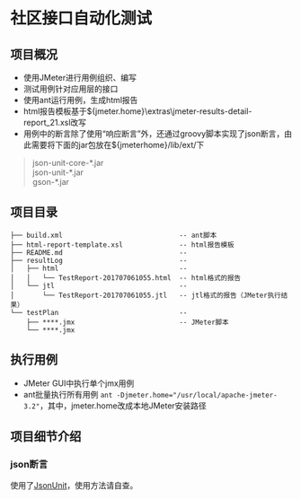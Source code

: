 # 社区接口自动化测试

## 项目概况
+ 使用JMeter进行用例组织、编写
+ 测试用例针对应用层的接口
+ 使用ant运行用例，生成html报告
+ html报告模板基于${jmeter.home}\extras\jmeter-results-detail-report_21.xsl改写
+ 用例中的断言除了使用“响应断言”外，还通过groovy脚本实现了json断言，由此需要将下面的jar包放在${jmeterhome}/lib/ext/下

> json-unit-core-\*.jar   
> json-unit-\*.jar   
> gson-\*.jar  

## 项目目录
```
├── build.xml                             -- ant脚本
├── html-report-template.xsl              -- html报告模板
├── README.md                             -- 
├── resultLog                             -- 
│   ├── html                              -- 
│   │   └── TestReport-201707061055.html  -- html格式的报告
│   └── jtl                               -- 
│       └── TestReport-201707061055.jtl   -- jtl格式的报告（JMeter执行结果）
└── testPlan                              -- 
    ├── ****.jmx                          -- JMeter脚本
    └── ****.jmx
```

## 执行用例
+ JMeter GUI中执行单个jmx用例
+ ant批量执行所有用例 `ant -Djmeter.home="/usr/local/apache-jmeter-3.2"`，其中，jmeter.home改成本地JMeter安装路径

## 项目细节介绍
### json断言
使用了[JsonUnit](https://github.com/lukas-krecan/JsonUnit)，使用方法请自查。